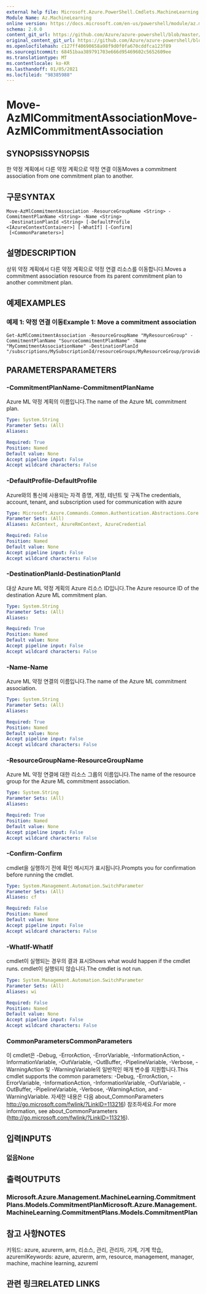 ```yaml
---
external help file: Microsoft.Azure.PowerShell.Cmdlets.MachineLearning.dll-Help.xml
Module Name: Az.MachineLearning
online version: https://docs.microsoft.com/en-us/powershell/module/az.machinelearning/move-azmlcommitmentassociation
schema: 2.0.0
content_git_url: https://github.com/Azure/azure-powershell/blob/master/src/MachineLearning/MachineLearning/help/Move-AzMlCommitmentAssociation.md
original_content_git_url: https://github.com/Azure/azure-powershell/blob/master/src/MachineLearning/MachineLearning/help/Move-AzMlCommitmentAssociation.md
ms.openlocfilehash: c127ff40690658a98f9d0f0fa670cddfca123f89
ms.sourcegitcommit: 68451baa389791703e666d95469602c5652609ee
ms.translationtype: MT
ms.contentlocale: ko-KR
ms.lasthandoff: 01/05/2021
ms.locfileid: "98385988"
---
```

# <span data-ttu-id="6947e-101">Move-AzMlCommitmentAssociation</span><span class="sxs-lookup"><span data-stu-id="6947e-101">Move-AzMlCommitmentAssociation</span></span>

## <span data-ttu-id="6947e-102">SYNOPSIS</span><span class="sxs-lookup"><span data-stu-id="6947e-102">SYNOPSIS</span></span>
<span data-ttu-id="6947e-103">한 약정 계획에서 다른 약정 계획으로 약정 연결 이동</span><span class="sxs-lookup"><span data-stu-id="6947e-103">Moves a commitment association from one commitment plan to another.</span></span>

## <span data-ttu-id="6947e-104">구문</span><span class="sxs-lookup"><span data-stu-id="6947e-104">SYNTAX</span></span>

```
Move-AzMlCommitmentAssociation -ResourceGroupName <String> -CommitmentPlanName <String> -Name <String>
 -DestinationPlanId <String> [-DefaultProfile <IAzureContextContainer>] [-WhatIf] [-Confirm]
 [<CommonParameters>]
```

## <span data-ttu-id="6947e-105">설명</span><span class="sxs-lookup"><span data-stu-id="6947e-105">DESCRIPTION</span></span>
<span data-ttu-id="6947e-106">상위 약정 계획에서 다른 약정 계획으로 약정 연결 리소스를 이동합니다.</span><span class="sxs-lookup"><span data-stu-id="6947e-106">Moves a commitment association resource from its parent commitment plan to another commitment plan.</span></span>

## <span data-ttu-id="6947e-107">예제</span><span class="sxs-lookup"><span data-stu-id="6947e-107">EXAMPLES</span></span>

### <span data-ttu-id="6947e-108">예제 1: 약정 연결 이동</span><span class="sxs-lookup"><span data-stu-id="6947e-108">Example 1: Move a commitment association</span></span>
```
Get-AzMlCommitmentAssociation -ResourceGroupName "MyResourceGroup" -CommitmentPlanName "SourceCommitmentPlanName" -Name "MyCommitmentAssociationName" -DestinationPlanId "/subscriptions/MySubscriptionId/resourceGroups/MyResourceGroup/providers/Microsoft.MachineLearning/commitmentPlans/DestinationCommitmentPlanName"
```

## <span data-ttu-id="6947e-109">PARAMETERS</span><span class="sxs-lookup"><span data-stu-id="6947e-109">PARAMETERS</span></span>

### <span data-ttu-id="6947e-110">-CommitmentPlanName</span><span class="sxs-lookup"><span data-stu-id="6947e-110">-CommitmentPlanName</span></span>
<span data-ttu-id="6947e-111">Azure ML 약정 계획의 이름입니다.</span><span class="sxs-lookup"><span data-stu-id="6947e-111">The name of the Azure ML commitment plan.</span></span>

```yaml
Type: System.String
Parameter Sets: (All)
Aliases:

Required: True
Position: Named
Default value: None
Accept pipeline input: False
Accept wildcard characters: False
```

### <span data-ttu-id="6947e-112">-DefaultProfile</span><span class="sxs-lookup"><span data-stu-id="6947e-112">-DefaultProfile</span></span>
<span data-ttu-id="6947e-113">Azure와의 통신에 사용되는 자격 증명, 계정, 테넌트 및 구독</span><span class="sxs-lookup"><span data-stu-id="6947e-113">The credentials, account, tenant, and subscription used for communication with azure</span></span>

```yaml
Type: Microsoft.Azure.Commands.Common.Authentication.Abstractions.Core.IAzureContextContainer
Parameter Sets: (All)
Aliases: AzContext, AzureRmContext, AzureCredential

Required: False
Position: Named
Default value: None
Accept pipeline input: False
Accept wildcard characters: False
```

### <span data-ttu-id="6947e-114">-DestinationPlanId</span><span class="sxs-lookup"><span data-stu-id="6947e-114">-DestinationPlanId</span></span>
<span data-ttu-id="6947e-115">대상 Azure ML 약정 계획의 Azure 리소스 ID입니다.</span><span class="sxs-lookup"><span data-stu-id="6947e-115">The Azure resource ID of the destination Azure ML commitment plan.</span></span>

```yaml
Type: System.String
Parameter Sets: (All)
Aliases:

Required: True
Position: Named
Default value: None
Accept pipeline input: False
Accept wildcard characters: False
```

### <span data-ttu-id="6947e-116">-Name</span><span class="sxs-lookup"><span data-stu-id="6947e-116">-Name</span></span>
<span data-ttu-id="6947e-117">Azure ML 약정 연결의 이름입니다.</span><span class="sxs-lookup"><span data-stu-id="6947e-117">The name of the Azure ML commitment association.</span></span>

```yaml
Type: System.String
Parameter Sets: (All)
Aliases:

Required: True
Position: Named
Default value: None
Accept pipeline input: False
Accept wildcard characters: False
```

### <span data-ttu-id="6947e-118">-ResourceGroupName</span><span class="sxs-lookup"><span data-stu-id="6947e-118">-ResourceGroupName</span></span>
<span data-ttu-id="6947e-119">Azure ML 약정 연결에 대한 리소스 그룹의 이름입니다.</span><span class="sxs-lookup"><span data-stu-id="6947e-119">The name of the resource group for the Azure ML commitment association.</span></span>

```yaml
Type: System.String
Parameter Sets: (All)
Aliases:

Required: True
Position: Named
Default value: None
Accept pipeline input: False
Accept wildcard characters: False
```

### <span data-ttu-id="6947e-120">-Confirm</span><span class="sxs-lookup"><span data-stu-id="6947e-120">-Confirm</span></span>
<span data-ttu-id="6947e-121">cmdlet을 실행하기 전에 확인 메시지가 표시됩니다.</span><span class="sxs-lookup"><span data-stu-id="6947e-121">Prompts you for confirmation before running the cmdlet.</span></span>

```yaml
Type: System.Management.Automation.SwitchParameter
Parameter Sets: (All)
Aliases: cf

Required: False
Position: Named
Default value: None
Accept pipeline input: False
Accept wildcard characters: False
```

### <span data-ttu-id="6947e-122">-WhatIf</span><span class="sxs-lookup"><span data-stu-id="6947e-122">-WhatIf</span></span>
<span data-ttu-id="6947e-123">cmdlet이 실행되는 경우의 결과 표시</span><span class="sxs-lookup"><span data-stu-id="6947e-123">Shows what would happen if the cmdlet runs.</span></span> <span data-ttu-id="6947e-124">cmdlet이 실행되지 않습니다.</span><span class="sxs-lookup"><span data-stu-id="6947e-124">The cmdlet is not run.</span></span>

```yaml
Type: System.Management.Automation.SwitchParameter
Parameter Sets: (All)
Aliases: wi

Required: False
Position: Named
Default value: None
Accept pipeline input: False
Accept wildcard characters: False
```

### <span data-ttu-id="6947e-125">CommonParameters</span><span class="sxs-lookup"><span data-stu-id="6947e-125">CommonParameters</span></span>
<span data-ttu-id="6947e-126">이 cmdlet은 -Debug, -ErrorAction, -ErrorVariable, -InformationAction, -InformationVariable, -OutVariable, -OutBuffer, -PipelineVariable, -Verbose, -WarningAction 및 -WarningVariable의 일반적인 매개 변수를 지원합니다.</span><span class="sxs-lookup"><span data-stu-id="6947e-126">This cmdlet supports the common parameters: -Debug, -ErrorAction, -ErrorVariable, -InformationAction, -InformationVariable, -OutVariable, -OutBuffer, -PipelineVariable, -Verbose, -WarningAction, and -WarningVariable.</span></span> <span data-ttu-id="6947e-127">자세한 내용은 다음 about_CommonParameters http://go.microsoft.com/fwlink/?LinkID=113216) 참조하세요.</span><span class="sxs-lookup"><span data-stu-id="6947e-127">For more information, see about_CommonParameters (http://go.microsoft.com/fwlink/?LinkID=113216).</span></span>

## <span data-ttu-id="6947e-128">입력</span><span class="sxs-lookup"><span data-stu-id="6947e-128">INPUTS</span></span>

### <span data-ttu-id="6947e-129">없음</span><span class="sxs-lookup"><span data-stu-id="6947e-129">None</span></span>

## <span data-ttu-id="6947e-130">출력</span><span class="sxs-lookup"><span data-stu-id="6947e-130">OUTPUTS</span></span>

### <span data-ttu-id="6947e-131">Microsoft.Azure.Management.MachineLearning.CommitmentPlans.Models.CommitmentPlan</span><span class="sxs-lookup"><span data-stu-id="6947e-131">Microsoft.Azure.Management.MachineLearning.CommitmentPlans.Models.CommitmentPlan</span></span>

## <span data-ttu-id="6947e-132">참고 사항</span><span class="sxs-lookup"><span data-stu-id="6947e-132">NOTES</span></span>
<span data-ttu-id="6947e-133">키워드: azure, azurerm, arm, 리소스, 관리, 관리자, 기계, 기계 학습, azureml</span><span class="sxs-lookup"><span data-stu-id="6947e-133">Keywords: azure, azurerm, arm, resource, management, manager, machine, machine learning, azureml</span></span>

## <span data-ttu-id="6947e-134">관련 링크</span><span class="sxs-lookup"><span data-stu-id="6947e-134">RELATED LINKS</span></span>
